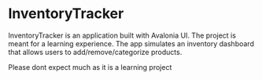 # InventoryTracker

InventoryTracker is an application built with Avalonia UI. The project is meant for a learning experience. The app simulates an inventory dashboard that allows users to add/remove/categorize products.

Please dont expect much as it is a learning project
